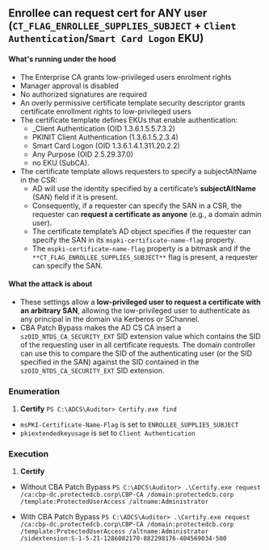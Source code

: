 ## Enrollee can request cert for ANY user (`CT_FLAG_ENROLLEE_SUPPLIES_SUBJECT` + `Client Authentication`/`Smart Card Logon` EKU) ##

#### What's running under the hood ####
- The Enterprise CA grants low-privileged users enrolment rights
- Manager approval is disabled
- No authorized signatures are required
- An overly permissive certificate template security descriptor grants certificate enrollment rights to low-privileged users
- The certificate template defines EKUs that enable authentication:  
	- _Client Authentication (OID 1.3.6.1.5.5.7.3.2)
	- PKINIT Client Authentication (1.3.6.1.5.2.3.4)
	- Smart Card Logon (OID 1.3.6.1.4.1.311.20.2.2)
	- Any Purpose (OID 2.5.29.37.0)
	- no EKU (SubCA).
- The certificate template allows requesters to specify a subjectAltName in the CSR:
	- AD will use the identity specified by a certificate’s **subjectAltName** (SAN) field if it is present.
	- Consequently, if a requester can specify the SAN in a CSR, the requester can **request a certificate as anyone** (e.g., a domain admin user).
	- The certificate template’s AD object specifies if the requester can specify the SAN in its `mspki-certificate-name-flag` property.
	- The `mspki-certificate-name-flag` property is a bitmask and if the `**CT_FLAG_ENROLLEE_SUPPLIES_SUBJECT**` flag is present, a requester can specify the SAN.

#### What the attack is about ####
- These settings allow a **low-privileged user to request a certificate with an arbitrary SAN**, allowing the low-privileged user to authenticate as any principal in the domain via Kerberos or SChannel.
- CBA Patch Bypass makes the AD CS CA insert a `szOID_NTDS_CA_SECURITY_EXT` SID extension value which contains the SID of the requesting user in all certificate requests. The domain controller can use this to compare the SID of the authenticating user (or the SID specified in the SAN) against the SID contained in the `szOID_NTDS_CA_SECURITY_EXT` SID extension.
### Enumeration ###
1. **Certify**
`PS C:\ADCS\Auditor> Certify.exe find`

- `msPKI-Certificate-Name-Flag` is set to `ENROLLEE_SUPPLIES_SUBJECT`
- `pkiextendedkeyusage` is set to `Client Authentication`

### Execution ###
1. **Certify**
- Without CBA Patch Bypass
`PS C:\ADCS\Auditor> .\Certify.exe request /ca:cbp-dc.protectedcb.corp\CBP-CA /domain:protectedcb.corp /template:ProtectedUserAccess /altname:Administrator`

- With CBA Patch Bypass
`PS C:\ADCS\Auditor> .\Certify.exe request /ca:cbp-dc.protectedcb.corp\CBP-CA /domain:protectedcb.corp /template:ProtectedUserAccess /altname:Administrator /sidextension:S-1-5-21-1286082170-882298176-404569034-500`

